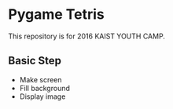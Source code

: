 # Pygame Tetris

This repository is for 2016 KAIST YOUTH CAMP.

## Basic Step
* Make screen
* Fill background
* Display image
